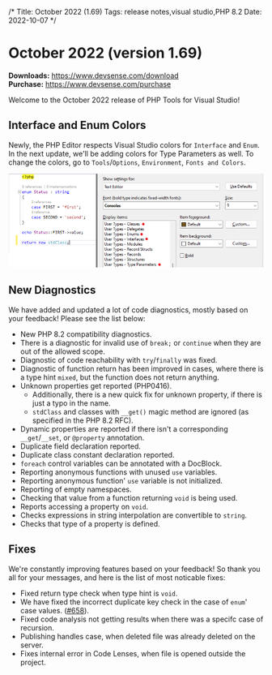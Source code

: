 /*
Title: October 2022 (1.69)
Tags: release notes,visual studio,PHP 8.2
Date: 2022-10-07
*/

# October 2022 (version 1.69)

**Downloads:** https://www.devsense.com/download<br/>
**Purchase:** https://www.devsense.com/purchase

Welcome to the October 2022 release of PHP Tools for Visual Studio!

## Interface and Enum Colors

Newly, the PHP Editor respects Visual Studio colors for `Interface` and `Enum`. In the next update, we'll be adding colors for Type Parameters as well. To change the colors, go to `Tools`/`Options`, `Environment`, `Fonts and Colors`.

![type colors](imgs/vs-type-colors.png)

## New Diagnostics

We have added and updated a lot of code diagnostics, mostly based on your feedback! Please see the list below:

- New PHP 8.2 compatibility diagnostics.
- There is a diagnostic for invalid use of `break;` or `continue` when they are out of the allowed scope.
- Diagnostic of code reachability with `try`/`finally` was fixed.
- Diagnostic of function return has been improved in cases, where there is a type hint `mixed`, but the function does not return anything.
- Unknown properties get reported (PHP0416).
  - Additionally, there is a new quick fix for unknown property, if there is just a typo in the name.
  - `stdClass` and classes with `__get()` magic method are ignored (as specified in the PHP 8.2 RFC).
- Dynamic properties are reported if there isn't a corresponding `__get`/`__set`, or `@property` annotation.
- Duplicate field declaration reported.
- Duplicate class constant declaration reported.
- `foreach` control variables can be annotated with a DocBlock.
- Reporting anonymous functions with unused `use` variables.
- Reporting anonymous function' `use` variable is not initialized.
- Reporting of empty namespaces.
- Checking that value from a function returning `void` is being used.
- Reports accessing a property on `void`.
- Checks expressions in string interpolation are convertible to `string`.
- Checks that type of a property is defined.

## Fixes

We're constantly improving features based on your feedback! So thank you all for your messages, and here is the list of most noticable fixes:

- Fixed return type check when type hint is `void`.
- We have fixed the incorrect duplicate key check in the case of `enum`' case values. ([#658](https://community.devsense.com/d/658-problem-with-enums-as-keys)).
- Fixed code analysis not getting results when there was a specifc case of recursion.
- Publishing handles case, when deleted file was already deleted on the server.
- Fixes internal error in Code Lenses, when file is opened outside the project.
